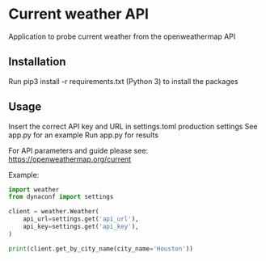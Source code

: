 # Current weather API

Application to probe current weather from the openweathermap API

## Installation

Run pip3 install -r requirements.txt (Python 3) to install the packages

## Usage
Insert the correct API key and URL in settings.toml production settings
See app.py for an example
Run app.py for results

For API parameters and guide please see:
https://openweathermap.org/current

Example:

```python
import weather
from dynaconf import settings

client = weather.Weather(
    api_url=settings.get('api_url'),
    api_key=settings.get('api_key'),
)

print(client.get_by_city_name(city_name='Houston'))
```